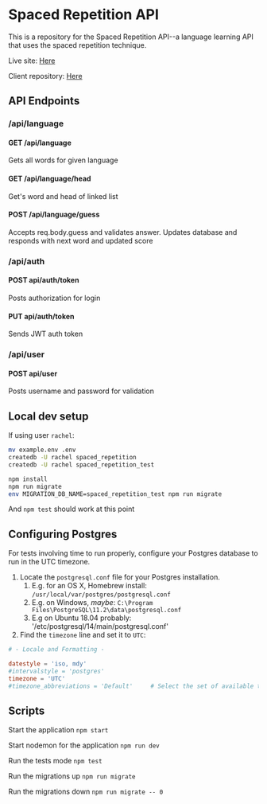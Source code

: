 # Spaced Repetition API

This is a repository for the Spaced Repetition API--a language learning API that uses the spaced repetition technique.

Live site: [Here](https://spaced-repetition-dun.vercel.app/)

Client repository: [Here](https://github.com/Rachanastasia/spaced-repetition-client)

## API Endpoints

### /api/language

#### GET /api/language

Gets all words for given language

#### GET /api/language/head

Get's word and head of linked list

#### POST /api/language/guess

Accepts req.body.guess and validates answer. Updates database and responds with next word and updated score

### /api/auth

#### POST api/auth/token

Posts authorization for login

#### PUT api/auth/token

Sends JWT auth token

### /api/user

#### POST api/user

Posts username and password for validation

## Local dev setup

If using user `rachel`:

```bash
mv example.env .env
createdb -U rachel spaced_repetition
createdb -U rachel spaced_repetition_test
```

```bash
npm install
npm run migrate
env MIGRATION_DB_NAME=spaced_repetition_test npm run migrate
```

And `npm test` should work at this point

## Configuring Postgres

For tests involving time to run properly, configure your Postgres database to run in the UTC timezone.

1. Locate the `postgresql.conf` file for your Postgres installation.
   1. E.g. for an OS X, Homebrew install: `/usr/local/var/postgres/postgresql.conf`
   2. E.g. on Windows, _maybe_: `C:\Program Files\PostgreSQL\11.2\data\postgresql.conf`
   3. E.g on Ubuntu 18.04 probably: '/etc/postgresql/14/main/postgresql.conf'
2. Find the `timezone` line and set it to `UTC`:

```conf
# - Locale and Formatting -

datestyle = 'iso, mdy'
#intervalstyle = 'postgres'
timezone = 'UTC'
#timezone_abbreviations = 'Default'     # Select the set of available time zone
```

## Scripts

Start the application `npm start`

Start nodemon for the application `npm run dev`

Run the tests mode `npm test`

Run the migrations up `npm run migrate`

Run the migrations down `npm run migrate -- 0`
